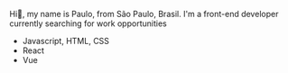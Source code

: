  Hi👋, my name is Paulo, from São Paulo, Brasil.
 I'm a front-end developer currently searching for work opportunities
- Javascript, HTML, CSS
- React
- Vue
